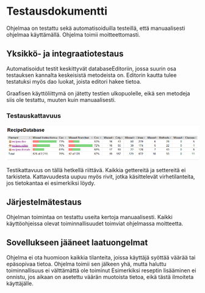 # Testausdokumentti

Ohjelmaa on testattu sekä automatisoiduilla testeillä, että manuaalisesti ohjelmaa käyttämällä. Ohjelma toimii moitteettomasti.


## Yksikkö- ja integraatiotestaus

Automatisoidut testit keskittyvät databaseEditoriin, jossa suurin osa testauksen kannalta keskeisistä metodeista on. 
Editorin kautta tulee testatuksi myös dao luokat, joista editori hakee tietoa.

Graafisen käyttöliittymä on jätetty testien ulkopuolelle, eikä sen metodeja siis ole testattu, muuten kuin manuaalisesti.

### Testauskattavuus
![alt text](https://github.com/kuukelo/ot-harjoitustyo/blob/master/dokumentaatio/kuvat/testikattavuus.PNG)

Testikattavuus on tällä hetkellä riittävä. Kaikkia gettereitä ja settereitä ei tarkisteta. 
Kattavuudesta uupuu myös rivit, jotka käsittelevät virhetilanteita, jos tietokantaa ei esimerkiksi löydy. 

## Järjestelmätestaus

Ohjelman toimintaa on testattu useita kertoja manuaalisesti. Kaikki käyttöohjeissa olevat toiminnallisuudet toimviat ohjelmassa moitteetta. 


## Sovellukseen jääneet laatuongelmat

Ohjelma ei ota huomioon kaikkia tilanteita, joissa käyttäjä syöttää väärää tai epäsopivaa tietoa. Ohjelma toimii sen jälkeen yhä, mutta haluttu toiminnallisuus ei välttämättä ole toiminut
Esimerkiksi reseptin lisääminen ei onnistu, jos aikaan on asetettu väärän muotoista tietoa, eikä tästä ilmoiteta käyttäjälle. 

